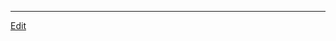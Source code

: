 ---
---





----
[Edit](https://github.com/vitroid/vitroid.github.io/edit/master/MD/BugTrack-palmware_9.md)
